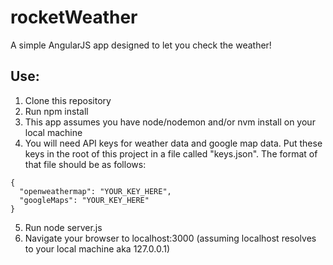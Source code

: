 # rocketWeather
A simple AngularJS app designed to let you check the weather!

## Use:
1. Clone this repository
2. Run npm install
3. This app assumes you have node/nodemon and/or nvm install on your local machine
4. You will need API keys for weather data and google map data. Put these keys in the root of this project in a file called "keys.json". The format of that file should be as follows:
```
{
  "openweathermap": "YOUR_KEY_HERE",
  "googleMaps": "YOUR_KEY_HERE"
}
```
5. Run node server.js
6. Navigate your browser to localhost:3000 (assuming localhost resolves to your local machine aka 127.0.0.1)

